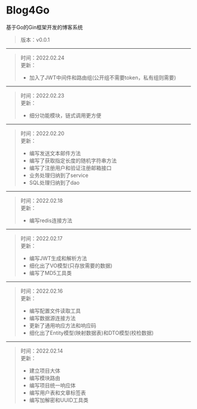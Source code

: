 # Blog4Go
基于Go的Gin框架开发的博客系统
>版本：v0.0.1  
---
>时间：2022.02.24  
>更新：
>* 加入了JWT中间件和路由组(公开组不需要token，私有组则需要)
---
>时间：2022.02.23  
>更新：
>* 细分功能模块，链式调用更方便
---
>时间：2022.02.20  
>更新：
>* 编写发送文本邮件方法
>* 编写了获取指定长度的随机字符串方法
>* 编写了注册用户和验证注册邮箱接口
>* 业务处理归纳到了service
>* SQL处理归纳到了dao
---
>时间：2022.02.18  
>更新：
>* 编写redis连接方法
---
>时间：2022.02.17  
>更新：
>* 编写JWT生成和解析方法
>* 细化出了VO模型(只存放需要的数据)
>* 编写了MD5工具类
---
>时间：2022.02.16  
>更新：
>* 编写配置文件读取工具
>* 编写数据源连接方法
>* 更新了通用响应方法和响应码
>* 细化出了Entity模型(映射数据表)和DTO模型(校检数据)
---
>时间：2022.02.14  
>更新：
>* 建立项目大体
>* 编写模块路由
>* 编写项目统一响应体
>* 编写用户表和文章标签表
>* 编写加解密和UUID工具类
